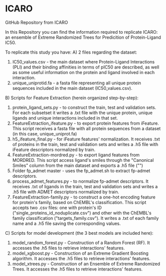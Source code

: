 # ICARO
GitHub Repository from ICARO

In this Repository you can find the information required to replicate ICARO: an ensemble of Extreme Randomized Trees for Predicition of Protein-Ligand IC50.

To replicate this study you have:
A) 2 files regarding the dataset:
  1) IC50_values.csv - the main dataset where Protein-Ligand Interactions (PLI) and their binding affinities in terms of pIC50 are described, as well as some useful information   on the protein and ligand involved in each interaction.
  2) unique_uniprotid.fa - a fasta file representing all unique protein sequences included in the main dataset (IC50_values.csv).
     
B) Scripts for Feature Extraction (herein organized step-by-step):
  1) protein_ligand_sets.py - to construct the train, test and validation sets. For each subsetset it writes a .txt file with the unique protein, unique ligands and unique interactions included in that set.
  2) FeatureExtraction_ifeature.py - to export protein features from iFeature. This script receives a fasta file with all protein sequences from a dataset (in this case, unique_uniprot.fa)
  3) h5_ifeature_final.py - for iFeature features' normalization. It receives .txt of proteins in the train, test and validation sets and writes a .h5 file with iFeature descriptors normalized by train.
  4) FeatureExtraction-mordred.py - to export ligand features from MORDRED. This script access ligand's smiles through the "Canonical Smiles" column from the main dataset and exports a .h5 file ("")
  5) Folder fp_admet master - uses the fp_admet.sh to extract fp-admet descriptors.
  6) process_admet_features.py - to normalize fp-admet descriptors. It receives .txt of ligands in the train, test and validation sets and writes a .h5 file with ADMET descriptors normalized by train.
  7) FeatureExtraction-family.py - to construct a one-hot encoding feature for protein's family, based on ChEMBL's classification. This script accepts two .csv files: one with protein's ID ("single_proteins_id_noduplicate.csv") and other with the ChEMBL's family classification ("targets_family.csv"). It writes a .txt of each family name and a .h5 file saving the corresponding values.

C) Scripts for model development (the 3 best models are included here):
  1) model_random_forest.py - Construction of a Random Forest (RF). It accesses the .h5 files to retrieve interactions' features.
  2) model_xgboost.py - Construction of an Extreme Gradient Boosting algorithm. It accesses the .h5 files to retrieve interactions' features.
  3) model_xtrees.py - Construction of an Ensemble of Extreme Randomized Trees. It accesses the .h5 files to retrieve interactions' features.
